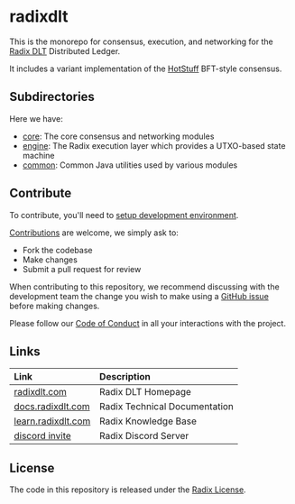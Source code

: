 # radixdlt

This is the monorepo for consensus, execution, and networking for the [Radix DLT](https://www.radixdlt.com)
Distributed Ledger.

It includes a variant implementation of the [HotStuff](https://arxiv.org/abs/1803.05069) BFT-style consensus.

## Subdirectories

Here we have:

- [core](core/README.md): The core consensus and networking modules
- [engine](engine/README.md): The Radix execution layer which provides
  a UTXO-based state machine
- [common](common/README.md): Common Java utilities used by various modules

## Contribute

To contribute, you'll need to [setup development environment](docs/development/README.md).

[Contributions](CONTRIBUTING.md) are welcome, we simply ask to:

* Fork the codebase
* Make changes
* Submit a pull request for review

When contributing to this repository, we recommend discussing with the development team the change you wish to make using a [GitHub issue](https://github.com/radixdlt/radixdlt/issues) before making changes.

Please follow our [Code of Conduct](CODE_OF_CONDUCT.md) in all your interactions with the project.

## Links

| Link | Description |
| :----- | :------ |
[radixdlt.com](https://radixdlt.com/) | Radix DLT Homepage
[docs.radixdlt.com](https://docs.radixdlt.com/) | Radix Technical Documentation
[learn.radixdlt.com](https://learn.radixdlt.com/) | Radix Knowledge Base
[discord invite](https://discord.com/invite/WkB2USt) | Radix Discord Server

## License

The code in this repository is released under the [Radix License](LICENSE).
